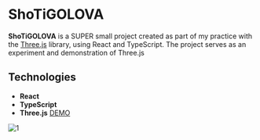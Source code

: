 # ShoTiGOLOVA

**ShoTiGOLOVA** is a SUPER small project created as part of my practice with the [Three.js](https://threejs.org/) library, using React and TypeScript. The project serves as an experiment and demonstration of Three.js 

## Technologies
- **React** 
- **TypeScript**
- **Three.js**
[DEMO](https://makksymsly.github.io/ShoTiGolova/)

![1](https://github.com/user-attachments/assets/99a3d1cf-ef7f-4a34-82d9-f9e28c1d9642)
